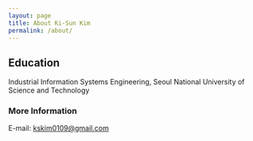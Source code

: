 ```yaml
---
layout: page
title: About Ki-Sun Kim
permalink: /about/
---
```


## Education
Industrial Information Systems Engineering, Seoul National University of Science and Technology


### More Information

E-mail: kskim0109@gmail.com


